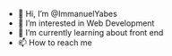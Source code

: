 - 👋 Hi, I’m @ImmanuelYabes
- 👀 I’m interested in Web Development
- 🌱 I’m currently learning about front end
- 📫 How to reach me 

<!---
ImmanuelYabes/ImmanuelYabes is a ✨ special ✨ repository because its `README.md` (this file) appears on your GitHub profile.
You can click the Preview link to take a look at your changes.
--->
